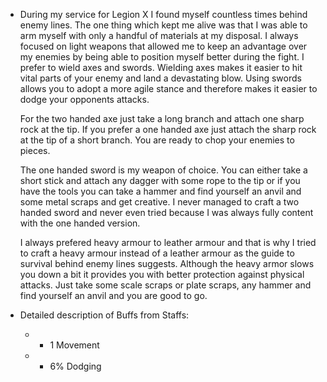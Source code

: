 - During my service for Legion X I found myself countless times behind enemy lines. The one thing which kept me alive was that I was able to arm myself with only a handful of materials at my disposal. I always focused on light weapons that allowed me to keep an advantage over my enemies by being able to position myself better during the fight. I prefer to wield axes and swords. Wielding axes makes it easier to hit vital parts of your enemy and land a devastating blow. Using swords allows you to adopt a more agile stance and therefore makes it easier to dodge your opponents attacks.
  
  For the two handed axe just take a long branch and attach one sharp rock at the tip. If you prefer a one handed axe just attach the sharp rock at the tip of a short branch. You are ready to chop your enemies to pieces.
  
  The one handed sword is my weapon of choice. You can either take a short stick and attach any dagger with some rope to the tip or if you have the tools you can take a hammer and find yourself an anvil and some metal scraps and get creative. I never managed to craft a two handed sword and never even tried because I was always fully content with the one handed version.
  
  I always prefered heavy armour to leather armour and that is why I tried to craft a heavy armour instead of a leather armour as the guide to survival behind enemy lines suggests. Although the heavy armor slows you down a bit it provides you with better protection against physical attacks. Just take some scale scraps or plate scraps, any hammer and find yourself an anvil and you are good to go.
- Detailed description of Buffs from Staffs:
	- + 1 Movement
	- + 6% Dodging